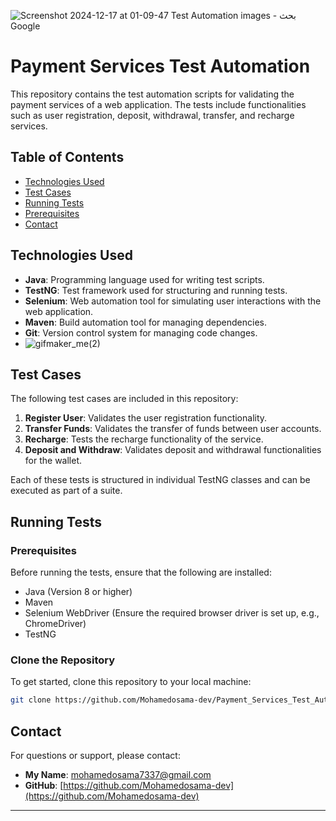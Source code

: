 ![Screenshot 2024-12-17 at 01-09-47 Test Automation images - بحث Google](https://github.com/user-attachments/assets/65e47176-ac3c-4a5c-9b30-e121615ede46)
# Payment Services Test Automation

This repository contains the test automation scripts for validating the payment services of a web application. The tests include functionalities such as user registration, deposit, withdrawal, transfer, and recharge services.

## Table of Contents
- [Technologies Used](#technologies-used)
- [Test Cases](#test-cases)
- [Running Tests](#running-tests)
- [Prerequisites](#Prerequisites)
- [Contact](#Contact)


## Technologies Used
- **Java**: Programming language used for writing test scripts.
- **TestNG**: Test framework used for structuring and running tests.
- **Selenium**: Web automation tool for simulating user interactions with the web application.
- **Maven**: Build automation tool for managing dependencies.
- **Git**: Version control system for managing code changes.
- ![gifmaker_me(2)](https://github.com/user-attachments/assets/e8e95a04-ffa3-47f0-9fbc-d8b945bcdb22)


## Test Cases
The following test cases are included in this repository:

1. **Register User**: Validates the user registration functionality.
2. **Transfer Funds**: Validates the transfer of funds between user accounts.
3. **Recharge**: Tests the recharge functionality of the service.
4. **Deposit and Withdraw**: Validates deposit and withdrawal functionalities for the wallet.

Each of these tests is structured in individual TestNG classes and can be executed as part of a suite.

## Running Tests

### Prerequisites
Before running the tests, ensure that the following are installed:
- Java (Version 8 or higher)
- Maven
- Selenium WebDriver (Ensure the required browser driver is set up, e.g., ChromeDriver)
- TestNG

### Clone the Repository
To get started, clone this repository to your local machine:
```bash
git clone https://github.com/Mohamedosama-dev/Payment_Services_Test_Automation.git

 ```

## Contact

For questions or support, please contact:

- **My Name**: [mohamedosama7337@gmail.com](mailto:mohamedosama7337@gmail.com)
- **GitHub**: [https://github.com/Mohamedosama-dev](https://github.com/Mohamedosama-dev)
---

